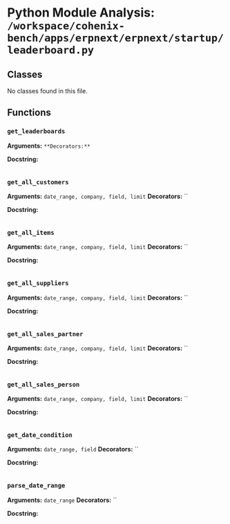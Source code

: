 # Python Module Analysis: `/workspace/cohenix-bench/apps/erpnext/erpnext/startup/leaderboard.py`

## Classes

No classes found in this file.


## Functions

### `get_leaderboards`
**Arguments:** ``
**Decorators:** ``

**Docstring:**
```

```
### `get_all_customers`
**Arguments:** `date_range, company, field, limit`
**Decorators:** ``

**Docstring:**
```

```
### `get_all_items`
**Arguments:** `date_range, company, field, limit`
**Decorators:** ``

**Docstring:**
```

```
### `get_all_suppliers`
**Arguments:** `date_range, company, field, limit`
**Decorators:** ``

**Docstring:**
```

```
### `get_all_sales_partner`
**Arguments:** `date_range, company, field, limit`
**Decorators:** ``

**Docstring:**
```

```
### `get_all_sales_person`
**Arguments:** `date_range, company, field, limit`
**Decorators:** ``

**Docstring:**
```

```
### `get_date_condition`
**Arguments:** `date_range, field`
**Decorators:** ``

**Docstring:**
```

```
### `parse_date_range`
**Arguments:** `date_range`
**Decorators:** ``

**Docstring:**
```

```

